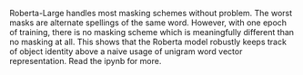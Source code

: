 Roberta-Large handles most masking schemes without problem. The worst masks are alternate spellings of the same word. However, with one epoch of training, there is no masking scheme which is meaningfully different than no masking at all. This shows that the Roberta model robustly keeps track of object identity above a naive usage of unigram word vector representation. Read the ipynb for more. 
